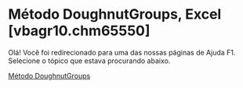 
# Método DoughnutGroups, Excel [vbagr10.chm65550]

Olá! Você foi redirecionado para uma das nossas páginas de Ajuda F1. Selecione o tópico que estava procurando abaixo.

[Método DoughnutGroups](http://msdn.microsoft.com/library/41ca4213-c17b-7bba-c357-7ba65fd55d39%28Office.15%29.aspx)

